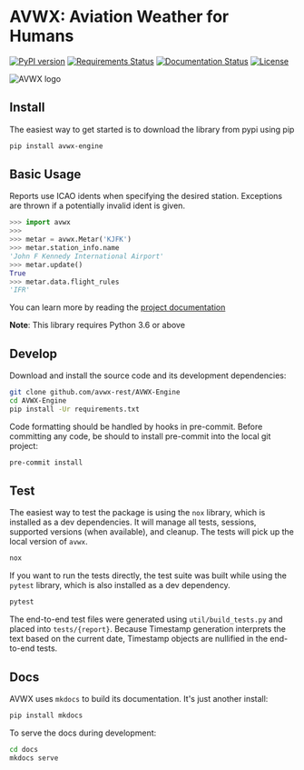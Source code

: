 # AVWX: Aviation Weather for Humans

[![PyPI version](https://badge.fury.io/py/avwx-engine.svg)](https://badge.fury.io/py/avwx-engine)
[![Requirements Status](https://requires.io/github/avwx-rest/avwx-engine/requirements.svg?branch=master)](https://requires.io/github/avwx-rest/avwx-engine/requirements/?branch=master)
[![Documentation Status](https://readthedocs.org/projects/avwx-engine/badge/?version=latest)](http://avwx-engine.readthedocs.io/en/latest/?badge=latest)
[![License](https://img.shields.io/pypi/l/avwx-engine.svg)](https://pypi.org/project/avwx-engine/)

<!-- [![Code Health](https://landscape.io/github/avwx-rest/AVWX-Engine/master/landscape.svg?style=flat)](https://landscape.io/github/avwx-rest/AVWX-Engine/master) -->

![AVWX logo](https://avwx.rest/static/favicons/apple-icon-76x76.png)

## Install

The easiest way to get started is to download the library from pypi using pip

```bash
pip install avwx-engine
```

## Basic Usage

Reports use ICAO idents when specifying the desired station. Exceptions are thrown if a potentially invalid ident is given.

```python
>>> import avwx
>>>
>>> metar = avwx.Metar('KJFK')
>>> metar.station_info.name
'John F Kennedy International Airport'
>>> metar.update()
True
>>> metar.data.flight_rules
'IFR'
```

You can learn more by reading the [project documentation](https://avwx-engine.readthedocs.io/en/latest/)

**Note**: This library requires Python 3.6 or above

## Develop

Download and install the source code and its development dependencies:

```bash
git clone github.com/avwx-rest/AVWX-Engine
cd AVWX-Engine
pip install -Ur requirements.txt
```

Code formatting should be handled by hooks in pre-commit. Before committing any code, be should to install pre-commit into the local git project:

```bash
pre-commit install
```

## Test

The easiest way to test the package is using the `nox` library, which is installed as a dev dependencies. It will manage all tests, sessions, supported versions (when available), and cleanup. The tests will pick up the local version of `avwx`.

```bash
nox
```

If you want to run the tests directly, the test suite was built while using the `pytest` library, which is also installed as a dev dependency.

```bash
pytest
```

The end-to-end test files were generated using `util/build_tests.py` and placed into `tests/{report}`. Because Timestamp generation interprets the text based on the current date, Timestamp objects are nullified in the end-to-end tests.

## Docs

AVWX uses `mkdocs` to build its documentation. It's just another install:

```bash
pip install mkdocs
```

To serve the docs during development:

```bash
cd docs
mkdocs serve
```
